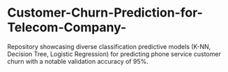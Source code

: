 # Customer-Churn-Prediction-for-Telecom-Company-
Repository showcasing diverse classification predictive models (K-NN, Decision Tree, Logistic Regression) for predicting phone service customer churn with a notable validation accuracy of 95%.
